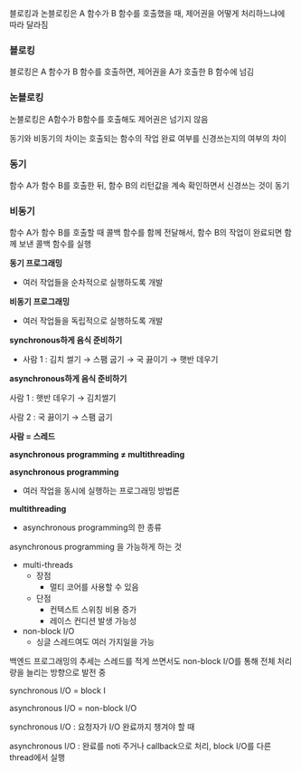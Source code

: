 블로킹과 논블로킹은 A 함수가 B 함수를 호출했을 때, 제어권을 어떻게 처리하느냐에 따라 달라짐

### 블로킹

블로킹은 A 함수가 B 함수를 호출하면, 제어권을 A가 호출한 B 함수에 넘김

### 논블로킹

논블로킹은 A함수가 B함수를 호출해도 제어권은 넘기지 않음

동기와 비동기의 차이는 호출되는 함수의 작업 완료 여부를 신경쓰는지의 여부의 차이

### 동기

함수 A가 함수 B를 호출한 뒤, 함수 B의 리턴값을 계속 확인하면서 신경쓰는 것이 동기

### 비동기

함수 A가 함수 B를 호출할 때 콜백 함수를 함께 전달해서, 함수 B의 작업이 완료되면 함께 보낸 콜백 함수를 실행

**동기 프로그래밍**

- 여러 작업들을 순차적으로 실행하도록 개발

**비동기 프로그래밍**

- 여러 작업들을 독립적으로 실행하도록 개발

**synchronous하게 음식 준비하기**

- 사람 1 : 김치 썰기 → 스팸 굽기 → 국 끓이기  → 햇반 데우기

**asynchronous하게 음식 준비하기**

사람 1 : 햇반 데우기 → 김치썰기

사람 2 : 국 끓이기 → 스팸 굽기

**사람 = 스레드**

**asynchronous programming ≠ multithreading**

**asynchronous programming**

- 여러 작업을 동시에 실행하는 프로그래밍 방법론

**multithreading**

- asynchronous programming의 한 종류

asynchronous programming 을 가능하게 하는 것

- multi-threads
    - 장점
        - 멀티 코어를 사용할 수 있음
    - 단점
        - 컨텍스트 스위칭 비용 증가
        - 레이스 컨디션 발생 가능성
- non-block I/O
    - 싱글 스레드여도 여러 가지일을 가능


백엔드 프로그래밍의 추세는 스레드를 적게 쓰면서도 non-block I/O를 통해 전체 처리량을 늘리는 방향으로 발전 중


synchronous I/O = block I

asynchronous I/O = non-block I/O

synchronous I/O : 요청자가 I/O 완료까지 챙겨야 할 때

asynchronous I/O : 완료를 noti 주거나 callback으로 처리, block I/O를 다른 thread에서 실행


